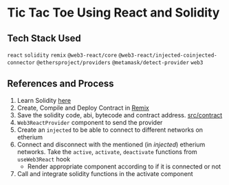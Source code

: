 # Tic Tac Toe Using React and Solidity

## Tech Stack Used

`react` `solidity` `remix` `@web3-react/core` `@web3-react/injected-coinjected-connector` `@ethersproject/providers` `@metamask/detect-provider` `web3`

## References and Process

1. Learn Solidity [here](https://www.youtube.com/playlist?list=PLJ-On9rG7_LR9GlWDbrrcPlE8_cJSUp1s)
2. Create, Compile and Deploy Contract in [Remix](https://remix.ethereum.org/)
3. Save the solidity code, abi, bytecode and contract address. [src/contract](./src/contract)
4. `Web3ReactProvider` component to send the provider
5. Create an `injected` to be able to connect to different networks on etherium
6. Connect and disconnect with the mentioned (in _injected_) etherium networks. Take the `active`, `activate`, `deactivate` functions from `useWeb3React` hook
   - Render appropriate component according to if it is connected or not
7. Call and integrate solidity functions in the activate component
